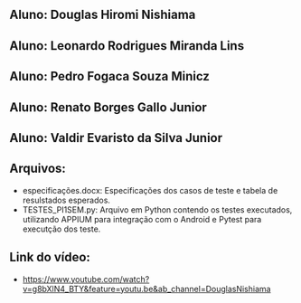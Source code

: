 ## Aluno: Douglas Hiromi Nishiama
## Aluno: Leonardo Rodrigues Miranda Lins
## Aluno: Pedro Fogaca Souza Minicz
## Aluno: Renato Borges Gallo Junior
## Aluno: Valdir Evaristo da Silva Junior

## Arquivos: 
* especificações.docx: Especificações dos casos de teste e tabela de resulstados esperados.
* TESTES_PI1SEM.py: Arquivo em Python contendo os testes executados, utilizando APPIUM para integração com o Android e Pytest para executção dos teste.

## Link do vídeo: 
* https://www.youtube.com/watch?v=g8bXlN4_BTY&feature=youtu.be&ab_channel=DouglasNishiama